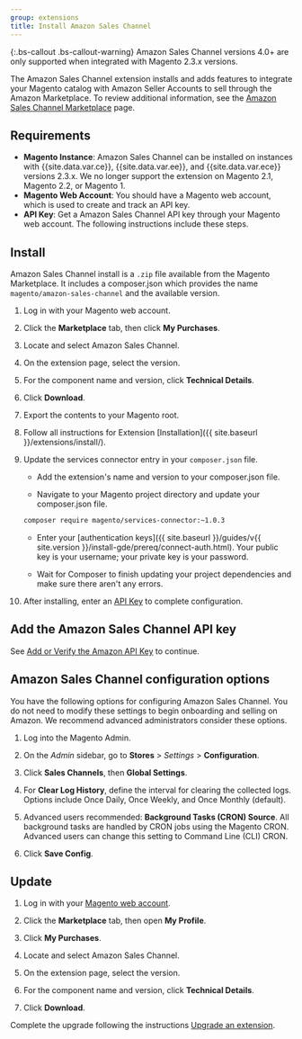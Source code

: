 ```yaml
---
group: extensions
title: Install Amazon Sales Channel
---
```


{:.bs-callout .bs-callout-warning}
Amazon Sales Channel versions 4.0+ are only supported when integrated with Magento 2.3.x versions.

The Amazon Sales Channel extension installs and adds features to integrate your Magento catalog with Amazon Seller Accounts to sell through the Amazon Marketplace. To review additional information, see the [Amazon Sales Channel Marketplace](http://marketplace.magento.com/magento-module-amazon.html) page.

## Requirements

-  **Magento Instance**: Amazon Sales Channel can be installed on instances with {{site.data.var.ce}}, {{site.data.var.ee}}, and {{site.data.var.ece}} versions 2.3.x. We no longer support the extension on Magento 2.1, Magento 2.2, or Magento 1.
-  **Magento Web Account**: You should have a Magento web account, which is used to create and track an API key.
-  **API Key**: Get a Amazon Sales Channel API key through your Magento web account. The following instructions include these steps.

## Install

Amazon Sales Channel install is a `.zip` file available from the Magento Marketplace. It includes a composer.json which provides the name `magento/amazon-sales-channel` and the available version.

1. Log in with your Magento web account.

1. Click the **Marketplace** tab, then click **My Purchases**.

1. Locate and select Amazon Sales Channel.

1. On the extension page, select the version.

1. For the component name and version, click **Technical Details**.

1. Click **Download**.
1. Export the contents to your Magento root.

1. Follow all instructions for Extension [Installation]({{ site.baseurl }}/extensions/install/).

1. Update the services connector entry in your `composer.json` file.

   -  Add the extension's name and version to your composer.json file.

   -  Navigate to your Magento project directory and update your composer.json file.

     ```bash
     composer require magento/services-connector:~1.0.3
     ```

   -  Enter your [authentication keys]({{ site.baseurl }}/guides/v{{ site.version }}/install-gde/prereq/connect-auth.html). Your public key is your username; your private key is your password.

   -  Wait for Composer to finish updating your project dependencies and make sure there aren't any errors.

1. After installing, enter an [API Key](https://docs.magento.com/m2/ee/user_guide/sales-channels/asc/amazon-verify-api-key.html) to complete configuration.

## Add the Amazon Sales Channel API key

See [Add or Verify the Amazon API Key](https://docs.magento.com/m2/ee/user_guide/sales-channels/asc/amazon-verify-api-key.html) to continue.

## Amazon Sales Channel configuration options

You have the following options for configuring Amazon Sales Channel. You do not need to modify these settings to begin onboarding and selling on Amazon. We recommend advanced administrators consider these options.

1. Log into the Magento Admin.

1. On the _Admin_ sidebar, go to **Stores** > _Settings_ > **Configuration**.

1. Click **Sales Channels**, then **Global Settings**.

1. For **Clear Log History**, define the interval for clearing the collected logs. Options include Once Daily, Once Weekly, and Once Monthly (default).

1. Advanced users recommended: **Background Tasks (CRON) Source**. All background tasks are handled by CRON jobs using the Magento CRON. Advanced users can change this setting to Command Line (CLI) CRON.

1. Click **Save Config**.

## Update

1. Log in with your [Magento web account](https://account.magento.com/applications/customer/login/).

1. Click the **Marketplace** tab, then open **My Profile**.

1. Click **My Purchases**.

1. Locate and select Amazon Sales Channel.

1. On the extension page, select the version.

1. For the component name and version, click **Technical Details**.

1. Click **Download**.

Complete the upgrade following the instructions [Upgrade an extension]({{site.baseurl}}/extensions/install/#upgrade-an-extension).

